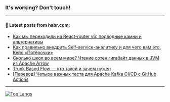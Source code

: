 ### It's working? Don't touch!

---
<!--
#### 🛠️ Technical stack:

![C++](https://img.shields.io/badge/C++-informational?logo=c%2B%2B&style=flat&logoColor=white&color=9C033A)
![Java](https://img.shields.io/badge/Java-informational?logo=java&style=flat&logoColor=white&color=007396)
![Kotlin](https://img.shields.io/badge/Kotlin-informational?logo=Kotlin&style=flat&logoColor=white&color=0095D5)
![JS](https://img.shields.io/badge/JS-informational?logo=javaScript&style=flat&logoColor=black&color=F7Df1E) <br>
![HTML5](https://img.shields.io/badge/HTML5-informational?logo=html5&style=flat&logoColor=white&color=E34F26)
![CSS3](https://img.shields.io/badge/CSS3-informational?logo=css3&style=flat&logoColor=white&color=157286)
![Sass](https://img.shields.io/badge/Saas-informational?logo=sass&style=flat&logoColor=white&color=hotpink)
![PHP](https://img.shields.io/badge/PHP-informational?logo=php&style=flat&logoColor=white&color=777BB4) <br>
![WebPAck](https://img.shields.io/badge/WebPack-informational?logo=webPack&style=flat&logoColor=white&color=FF6F00)
![Bootstrap](https://img.shields.io/badge/Bootstrap-informational?logo=Bootstrap&style=flat&logoColor=white&color=7952B3)
![MySQL](https://img.shields.io/badge/MySQL-informational?logo=MySQL&style=flat&logoColor=white&color=00f) <br>
![NodeJS](https://img.shields.io/badge/NodeJS-informational?logo=node.js&style=flat&logoColor=white&color=43853D)
![Spring](https://img.shields.io/badge/Spring-informational?logo=Spring&style=flat&logoColor=white&color=0A9EDC)
![Angular](https://img.shields.io/badge/Vue-informational?logo=vue.js&style=flat&logoColor=white&color=red)
![Git](https://img.shields.io/badge/Git-informational?logo=git&style=flat&logoColor=white&color=darkorange)

___
-->

#### 💬 Latest posts from habr.com:

<!-- BLOG-POST-LIST:START -->
- [Как мы переходили на React-router v6: подводные камни и альтернативы](https://habr.com/ru/post/686954/?utm_source=habrahabr&utm_medium=rss&utm_campaign=686954)
- [Как правильно внедрить Self-service-аналитику и для чего вам это. Кейс «Пятёрочки»](https://habr.com/ru/post/686920/?utm_source=habrahabr&utm_medium=rss&utm_campaign=686920)
- [Сколько школ во всем мире? Чтение сотен гигабайт данных в JVM из Apache Arrow](https://habr.com/ru/post/686860/?utm_source=habrahabr&utm_medium=rss&utm_campaign=686860)
- [Trunk Based Flow — кто такой и зачем нужен](https://habr.com/ru/post/680522/?utm_source=habrahabr&utm_medium=rss&utm_campaign=680522)
- [[Перевод] Четыре важных теста для Apache Kafka CI/CD с GitHub Actions](https://habr.com/ru/post/686922/?utm_source=habrahabr&utm_medium=rss&utm_campaign=686922)
<!-- BLOG-POST-LIST:END -->

---

[![Top Langs](https://github-readme-stats.vercel.app/api/top-langs/?username=zloylis&layout=compact&hide_border=true&theme=dracula)](https://github.com/zloylis)
